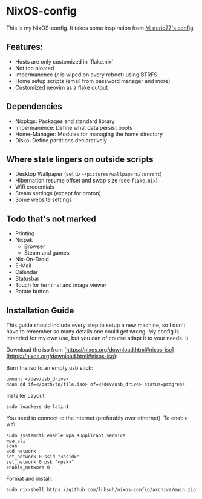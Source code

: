 # NixOS-config

This is my NixOS-config. It takes some inspiration from [Misterio77's config](https://git.sr.ht/~misterio/nix-config).

## Features:

- Hosts are only customized in ´flake.nix´
- Not too bloated
- Impermanence (`/` is wiped on every reboot) using BTRFS
- Home setup scripts (email from password manager and more)
- Customized neovim as a flake output

## Dependencies

- Nixpkgs: Packages and standard library
- Impermanence: Define what data persist boots
- Home-Manager: Modules for managing the home directory
- Disko: Define partitions declaratively

## Where state lingers on outside scripts

- Desktop Wallpaper (set to `~/pictures/wallpapers/current`)
- Hibernation resume offset and swap size (see `flake.nix`)
- Wifi credentials
- Steam settings (except for proton)
- Some website settings

## Todo that's not marked

- Printing
- Nixpak
    - Browser
    - Steam and games
- Nix-On-Droid
- E-Mail
- Calendar
- Statusbar
- Touch for terminal and image viewer
- Rotate button

## Installation Guide

This guide should include every step to setup a new machine, so I don't have to remember so many details one could get wrong. My config is intended for my own use, but you can of course adapt it to your needs. :)

Download the iso from [https://nixos.org/download.html#nixos-iso](https://nixos.org/download.html#nixos-iso):

Burn the iso to an empty usb stick:
```
umount </dev/usb_drive>
doas dd if=</path/to/file.iso> of=</dev/usb_drive> status=progress
```

Installer Layout:
```
sudo loadkeys de-latin1
```

You need to connect to the internet (preferably over ethernet). To enable wifi:
```
sudo systemctl enable wpa_supplicant.service
wpa_cli
scan
add_network
set_network 0 ssid "<ssid>"
set_network 0 psk "<psk>"
enable_network 0
```

Format and install:
```
sudo nix-shell https://github.com/lubsch/nixos-config/archive/main.zip
```
